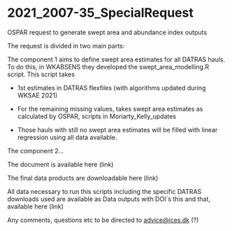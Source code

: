 # 2021_2007-35_SpecialRequest
OSPAR request to generate swept area and abundance index outputs

The request is divided in two main parts:

The component 1 aims to define swept area estimates for all DATRAS hauls. To do this, in WKABSENS they developed the swept_area_modelling.R script. This script takes 

  - 1st estimates in DATRAS flexfiles (with algorithms updated during WKSAE 2021)
  
  - For the remaining missing values, takes swept area estimates as calculated by OSPAR, scripts in Moriarty_Kelly_updates 
  
  - Those hauls with still no swept area estimates will be filled with linear regression using all data available.
  
The component 2...

The document is available here (link)

The final data products are downloadable here (link)

All data necessary to run this scripts including the specific DATRAS downloads used are available as Data outputs with DOI´s this and that, available here (link)

Any comments, questions etc to be directed to advice@ices.dk (?)
